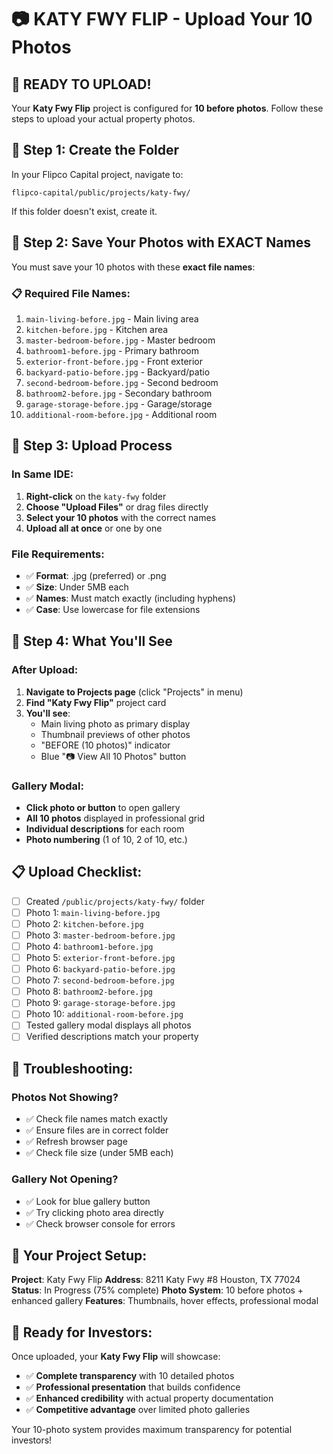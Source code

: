 # 📷 KATY FWY FLIP - Upload Your 10 Photos

## 🎯 **READY TO UPLOAD!**

Your **Katy Fwy Flip** project is configured for **10 before photos**. Follow these steps to upload your actual property photos.

## 📂 **Step 1: Create the Folder**

In your Flipco Capital project, navigate to:
```
flipco-capital/public/projects/katy-fwy/
```

If this folder doesn't exist, create it.

## 📸 **Step 2: Save Your Photos with EXACT Names**

You must save your 10 photos with these **exact file names**:

### **📋 Required File Names:**
1. `main-living-before.jpg` - Main living area
2. `kitchen-before.jpg` - Kitchen area
3. `master-bedroom-before.jpg` - Master bedroom
4. `bathroom1-before.jpg` - Primary bathroom
5. `exterior-front-before.jpg` - Front exterior
6. `backyard-patio-before.jpg` - Backyard/patio
7. `second-bedroom-before.jpg` - Second bedroom
8. `bathroom2-before.jpg` - Secondary bathroom
9. `garage-storage-before.jpg` - Garage/storage
10. `additional-room-before.jpg` - Additional room

## 🚀 **Step 3: Upload Process**

### **In Same IDE:**
1. **Right-click** on the `katy-fwy` folder
2. **Choose "Upload Files"** or drag files directly
3. **Select your 10 photos** with the correct names
4. **Upload all at once** or one by one

### **File Requirements:**
- ✅ **Format**: .jpg (preferred) or .png
- ✅ **Size**: Under 5MB each
- ✅ **Names**: Must match exactly (including hyphens)
- ✅ **Case**: Use lowercase for file extensions

## 🎨 **Step 4: What You'll See**

### **After Upload:**
1. **Navigate to Projects page** (click "Projects" in menu)
2. **Find "Katy Fwy Flip"** project card
3. **You'll see**:
   - Main living photo as primary display
   - Thumbnail previews of other photos
   - "BEFORE (10 photos)" indicator
   - Blue "📷 View All 10 Photos" button

### **Gallery Modal:**
- **Click photo or button** to open gallery
- **All 10 photos** displayed in professional grid
- **Individual descriptions** for each room
- **Photo numbering** (1 of 10, 2 of 10, etc.)

## 📋 **Upload Checklist:**

- [ ] Created `/public/projects/katy-fwy/` folder
- [ ] Photo 1: `main-living-before.jpg`
- [ ] Photo 2: `kitchen-before.jpg`
- [ ] Photo 3: `master-bedroom-before.jpg`
- [ ] Photo 4: `bathroom1-before.jpg`
- [ ] Photo 5: `exterior-front-before.jpg`
- [ ] Photo 6: `backyard-patio-before.jpg`
- [ ] Photo 7: `second-bedroom-before.jpg`
- [ ] Photo 8: `bathroom2-before.jpg`
- [ ] Photo 9: `garage-storage-before.jpg`
- [ ] Photo 10: `additional-room-before.jpg`
- [ ] Tested gallery modal displays all photos
- [ ] Verified descriptions match your property

## 🔧 **Troubleshooting:**

### **Photos Not Showing?**
- ✅ Check file names match exactly
- ✅ Ensure files are in correct folder
- ✅ Refresh browser page
- ✅ Check file size (under 5MB each)

### **Gallery Not Opening?**
- ✅ Look for blue gallery button
- ✅ Try clicking photo area directly
- ✅ Check browser console for errors

## 🎯 **Your Project Setup:**

**Project**: Katy Fwy Flip
**Address**: 8211 Katy Fwy #8 Houston, TX 77024
**Status**: In Progress (75% complete)
**Photo System**: 10 before photos + enhanced gallery
**Features**: Thumbnails, hover effects, professional modal

## 🚀 **Ready for Investors:**

Once uploaded, your **Katy Fwy Flip** will showcase:
- ✅ **Complete transparency** with 10 detailed photos
- ✅ **Professional presentation** that builds confidence
- ✅ **Enhanced credibility** with actual property documentation
- ✅ **Competitive advantage** over limited photo galleries

Your 10-photo system provides maximum transparency for potential investors!
